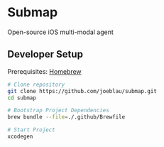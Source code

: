 # Submap

Open-source iOS multi-modal agent

## Developer Setup

Prerequisites: [Homebrew](https://brew.sh)

```sh
# Clone repository
git clone https://github.com/joeblau/submap.git
cd submap

# Bootstrap Project Dependencies
brew bundle --file=./.github/Brewfile

# Start Project
xcodegen
```